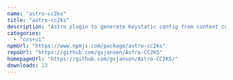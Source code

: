 ```yaml
---
name: "astro-cc2ks"
title: "astro-cc2ks"
description: "Astro plugin to generate Keystatic config from content collections"
categories:
  - "css+ui"
npmUrl: "https://www.npmjs.com/package/astro-cc2ks"
repoUrl: "https://github.com/gxjansen/Astro-CC2KS"
homepageUrl: "https://github.com/gxjansen/Astro-CC2KS/"
downloads: 13
---
```

